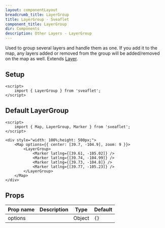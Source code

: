 ```yaml
---
layout: componentLayout
breadcrumb_title: LayerGroup
title: LayerGroup - Sveaflet
component_title: LayerGroup
dir: Components
description: Other Layers - LayerGroup
---
```


Used to group several layers and handle them as one. If you add it to the map, any layers added or removed from the group will be added/removed on the map as well. Extends [Layer](https://leafletjs.com/reference.html#layer).

## Setup

```svelte example csr hideOutput
<script>
	import { LayerGroup } from 'sveaflet';
</script>
```

## Default LayerGroup

```svelte example csr
<script>
	import { Map, LayerGroup, Marker } from 'sveaflet';
</script>

<div style="width: 100%;height: 500px;">
	<Map options={{ center: [39.7, -104.9], zoom: 9 }}>
		<LayerGroup>
			<Marker latlng={[39.61, -105.02]} />
			<Marker latlng={[39.74, -104.99]} />
			<Marker latlng={[39.73, -104.8]} />
			<Marker latlng={[39.77, -105.23]} />
		</LayerGroup>
	</Map>
</div>
```

## Props

| Prop name | Description | Type   | Default |
| --------- | ----------- | ------ | ------- |
| options   |             | Object | `{}`    |

